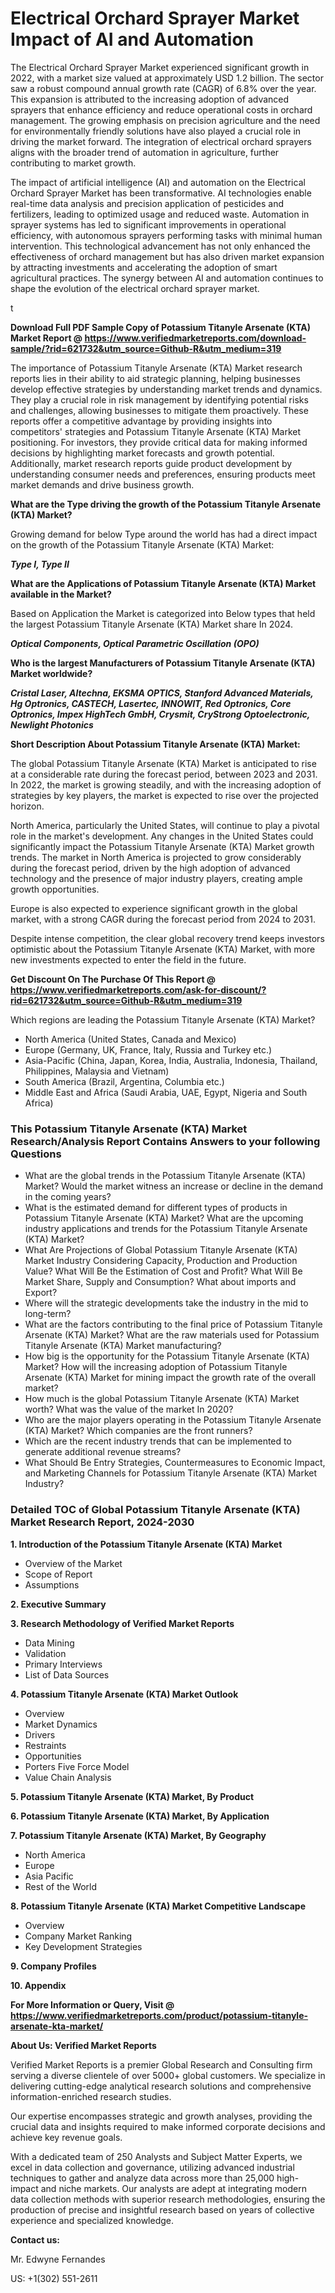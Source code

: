 <meta name="title" content="Global  Electrical Orchard Sprayer Market Impact of AI and Automation"><meta name="description" content="  The Electrical Orchard Sprayer Market experienced significant growth in 2022, with a market size valued at approximately USD 1.2 billion. The sector saw a robust com"><meta name="title" content=" Electrical Orchard Sprayer Market Size, Share, Scope, Trends, Growth, Opportunities, Analysis, Forecast"> <h1>Electrical Orchard Sprayer Market Impact of AI and Automation</h1> <p>The Electrical Orchard Sprayer Market experienced significant growth in 2022, with a market size valued at approximately USD 1.2 billion. The sector saw a robust compound annual growth rate (CAGR) of 6.8% over the year. This expansion is attributed to the increasing adoption of advanced sprayers that enhance efficiency and reduce operational costs in orchard management. The growing emphasis on precision agriculture and the need for environmentally friendly solutions have also played a crucial role in driving the market forward. The integration of electrical orchard sprayers aligns with the broader trend of automation in agriculture, further contributing to market growth.</p> <p>The impact of artificial intelligence (AI) and automation on the Electrical Orchard Sprayer Market has been transformative. AI technologies enable real-time data analysis and precision application of pesticides and fertilizers, leading to optimized usage and reduced waste. Automation in sprayer systems has led to significant improvements in operational efficiency, with autonomous sprayers performing tasks with minimal human intervention. This technological advancement has not only enhanced the effectiveness of orchard management but has also driven market expansion by attracting investments and accelerating the adoption of smart agricultural practices. The synergy between AI and automation continues to shape the evolution of the electrical orchard sprayer market.</p> t</p><p id="" class=""><strong>Download Full PDF Sample Copy of Potassium Titanyle Arsenate (KTA) Market Report @ <a href="https://www.verifiedmarketreports.com/download-sample/?rid=621732&utm_source=Github-R&utm_medium=319" target="_blank">https://www.verifiedmarketreports.com/download-sample/?rid=621732&utm_source=Github-R&utm_medium=319</a></strong></p><p>The importance of&nbsp;Potassium Titanyle Arsenate (KTA) Market research reports lies in their ability to aid strategic planning, helping businesses develop effective strategies by understanding market trends and dynamics. They play a crucial role in risk management by identifying potential risks and challenges, allowing businesses to mitigate them proactively. These reports offer a competitive advantage by providing insights into competitors' strategies and Potassium Titanyle Arsenate (KTA) Market positioning. For investors, they provide critical data for making informed decisions by highlighting market forecasts and growth potential. Additionally, market research reports guide product development by understanding consumer needs and preferences, ensuring products meet market demands and drive business growth.</p><p><strong>What are the&nbsp;Type driving the growth of the Potassium Titanyle Arsenate (KTA) Market?</strong></p><p id="" class="">Growing demand for below Type around the world has had a direct impact on the growth of the Potassium Titanyle Arsenate (KTA) Market:</p><em><strong>Type I, Type II</strong></em></p><strong>What are the&nbsp;Applications&nbsp;of Potassium Titanyle Arsenate (KTA) Market available in the Market?</strong></p><p id="" class="">Based on Application the Market is categorized into Below types that held the largest Potassium Titanyle Arsenate (KTA) Market share In 2024.</p><em><strong>Optical Components, Optical Parametric Oscillation (OPO)</strong></em></p><strong>Who is the largest Manufacturers of Potassium Titanyle Arsenate (KTA) Market worldwide?</strong></p><p><em><strong>Cristal Laser, Altechna, EKSMA OPTICS, Stanford Advanced Materials, Hg Optronics, CASTECH, Lasertec, INNOWIT, Red Optronics, Core Optronics, Impex HighTech GmbH, Crysmit, CryStrong Optoelectronic, Newlight Photonics</strong></em></p><p id="" class=""><strong>Short Description About Potassium Titanyle Arsenate (KTA) Market:</strong></p><p>The global Potassium Titanyle Arsenate (KTA) Market is anticipated to rise at a considerable rate during the forecast period, between 2023 and 2031. In 2022, the market is growing steadily, and with the increasing adoption of strategies by key players, the market is expected to rise over the projected horizon.</p><p>North America, particularly the United States, will continue to play a pivotal role in the market's development. Any changes in the United States could significantly impact the Potassium Titanyle Arsenate (KTA) Market growth trends. The market in North America is projected to grow considerably during the forecast period, driven by the high adoption of advanced technology and the presence of major industry players, creating ample growth opportunities.</p><p>Europe is also expected to experience significant growth in the global market, with a strong CAGR during the forecast period from 2024 to 2031.</p><p>Despite intense competition, the clear global recovery trend keeps investors optimistic about the Potassium Titanyle Arsenate (KTA) Market, with more new investments expected to enter the field in the future.</p><p id="" class=""><strong>Get Discount On The Purchase Of This Report @ <a href="https://www.verifiedmarketreports.com/ask-for-discount/?rid=621732&utm_source=Github-R&utm_medium=319" target="_blank">https://www.verifiedmarketreports.com/ask-for-discount/?rid=621732&utm_source=Github-R&utm_medium=319</a></strong></p>Which regions are leading the Potassium Titanyle Arsenate (KTA) Market?</p><ul><li>North America (United States, Canada and Mexico)</li><li>Europe (Germany, UK, France, Italy, Russia and Turkey etc.)</li><li>Asia-Pacific (China, Japan, Korea, India, Australia, Indonesia, Thailand, Philippines, Malaysia and Vietnam)</li><li>South America (Brazil, Argentina, Columbia etc.)</li><li>Middle East and Africa (Saudi Arabia, UAE, Egypt, Nigeria and South Africa)</li></ul><h3 id="" class="">This Potassium Titanyle Arsenate (KTA) Market Research/Analysis Report Contains Answers to your following Questions</h3><ul><li>What are the global trends in the Potassium Titanyle Arsenate (KTA) Market? Would the market witness an increase or decline in the demand in the coming years?</li><li>What is the estimated demand for different types of products in Potassium Titanyle Arsenate (KTA) Market? What are the upcoming industry applications and trends for the Potassium Titanyle Arsenate (KTA) Market?</li><li>What Are Projections of Global Potassium Titanyle Arsenate (KTA) Market Industry Considering Capacity, Production and Production Value? What Will Be the Estimation of Cost and Profit? What Will Be Market Share, Supply and Consumption? What about imports and Export?</li><li>Where will the strategic developments take the industry in the mid to long-term?</li><li>What are the factors contributing to the final price of Potassium Titanyle Arsenate (KTA) Market? What are the raw materials used for Potassium Titanyle Arsenate (KTA) Market manufacturing?</li><li>How big is the opportunity for the Potassium Titanyle Arsenate (KTA) Market? How will the increasing adoption of Potassium Titanyle Arsenate (KTA) Market for mining impact the growth rate of the overall market?</li><li>How much is the global Potassium Titanyle Arsenate (KTA) Market worth? What was the value of the market In 2020?</li><li>Who are the major players operating in the Potassium Titanyle Arsenate (KTA) Market? Which companies are the front runners?</li><li>Which are the recent industry trends that can be implemented to generate additional revenue streams?</li><li>What Should Be Entry Strategies, Countermeasures to Economic Impact, and Marketing Channels for Potassium Titanyle Arsenate (KTA) Market Industry?</li></ul><h3 id="" class="">Detailed TOC of Global Potassium Titanyle Arsenate (KTA) Market Research Report, 2024-2030</h3><p id="" class=""><strong>1. Introduction of the Potassium Titanyle Arsenate (KTA) Market</strong></p><ul><li>Overview of the Market</li><li>Scope of Report</li><li>Assumptions</li></ul><p id="" class=""><strong>2. Executive Summary</strong></p><p id="" class=""><strong>3. Research Methodology of Verified Market Reports</strong></p><ul><li>Data Mining</li><li>Validation</li><li>Primary Interviews</li><li>List of Data Sources</li></ul><p id="" class=""><strong>4. Potassium Titanyle Arsenate (KTA) Market Outlook</strong></p><ul><li>Overview</li><li>Market Dynamics</li><li>Drivers</li><li>Restraints</li><li>Opportunities</li><li>Porters Five Force Model</li><li>Value Chain Analysis</li></ul><p id="" class=""><strong>5. Potassium Titanyle Arsenate (KTA) Market, By Product</strong></p><p id="" class=""><strong>6. Potassium Titanyle Arsenate (KTA) Market, By Application</strong></p><p id="" class=""><strong>7. Potassium Titanyle Arsenate (KTA) Market, By Geography</strong></p><ul><li>North America</li><li>Europe</li><li>Asia Pacific</li><li>Rest of the World</li></ul><p id="" class=""><strong>8. Potassium Titanyle Arsenate (KTA) Market Competitive Landscape</strong></p><ul><li>Overview</li><li>Company Market Ranking</li><li>Key Development Strategies</li></ul><p id="" class=""><strong>9. Company Profiles</strong></p><p id="" class=""><strong>10. Appendix</strong></p><p id="" class=""><strong>For More Information or Query, Visit @ <a href="https://www.verifiedmarketreports.com/product/potassium-titanyle-arsenate-kta-market/" target="_blank">https://www.verifiedmarketreports.com/product/potassium-titanyle-arsenate-kta-market/</a></strong></p><p id="" class=""><strong>About Us: Verified Market Reports</strong></p><p id="" class="">Verified Market Reports is a premier Global Research and Consulting firm serving a diverse clientele of over 5000+ global customers. We specialize in delivering cutting-edge analytical research solutions and comprehensive information-enriched research studies.</p><p id="" class="">Our expertise encompasses strategic and growth analyses, providing the crucial data and insights required to make informed corporate decisions and achieve key revenue goals.</p><p id="" class="">With a dedicated team of 250 Analysts and Subject Matter Experts, we excel in data collection and governance, utilizing advanced industrial techniques to gather and analyze data across more than 25,000 high-impact and niche markets. Our analysts are adept at integrating modern data collection methods with superior research methodologies, ensuring the production of precise and insightful research based on years of collective experience and specialized knowledge.</p><p id="" class=""><strong>Contact us:</strong></p><p id="" class="">Mr. Edwyne Fernandes</p><p id="" class="">US: +1(302) 551-2611</p>